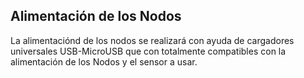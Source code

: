 ## Alimentación de los Nodos
La alimentaciónd de los nodos se realizará con ayuda de cargadores universales USB-MicroUSB que con totalmente compatibles con la alimentación de los Nodos y el sensor a usar.
